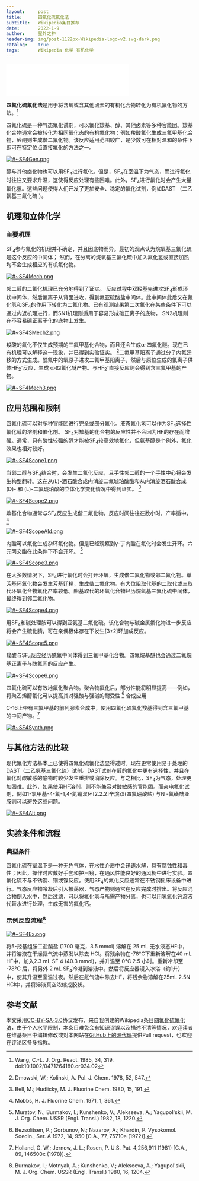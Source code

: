 ```yaml
---
layout:     post
title:      四氟化硫氟化法
subtitle:   Wikipedia条目推荐
date:       2022-1-9
author:     星外之神
header-img: img/post-1122px-Wikipedia-logo-v2.svg-dark.png
catalog:    true
tags:       Wikipedia 化学 有机化学
---
```


<iframe frameborder="no" border="0" marginwidth="0" marginheight="0" width="330" height="86" src="//music.163.com/outchain/player?type=2&id=1391282839&auto=1&height=66"></iframe>

**四氟化硫氟化法**是用于将含氧或含其他卤素的有机化合物转化为有机氟化物的方法。[^1]

四氟化硫是一种气态氟化试剂，可以氟化羰基、醇、其他卤素等多种官能团。羰基化合物通常会被转化为相同氧化态的有机氟化物：例如羧酸氟化生成三氟甲基化合物，醛酮则生成偕二氟化物。该反应适用范围较广，是少数可在相对温和的条件下即可在特定位点直接氟化的方法之一。

[![#~SF4Gen.png](/img/SF4Gen.png)](/img/SF4Gen.png)

醇与其他卤化物也可以用SF<sub>4</sub>进行氟化。但是，SF<sub>4</sub>在室温下为气态，而进行氟化时往往又要求升温，这使得反应处理有些困难。此外，SF<sub>4</sub>进行氟化时会产生大量氟化氢。这些问题使得人们开发了更加安全、稳定的氟化试剂，例如DAST （二乙氨基三氟化硫 ）。

## 机理和立体化学

### 主要机理

SF<sub>4</sub>参与氟化的机理并不确定，并且因底物而异。最初的观点认为烷氧基三氟化硫是这个反应的中间体； 然而，在分离的烷氧基三氟化硫中加入氟化氢或直接加热均不会生成相应的有机氟化物。

[![#~SF4Mech.png](/img/SF4Mech.png)](/img/SF4Mech.png)

邻二醇的二氟化机理已充分地得到了证实。 反应过程中双羟基先进攻SF<sub>4</sub>形成环状中间体，然后氟离子从背面进攻，得到氟亚硫酸盐中间体。此中间体此后又在氟化氢和SF<sub>4</sub>的作用下转化为二氟化物。已有观测结果第二次氟化在某些条件下可以通过内返机理进行，而SN1机理则适用于容易形成碳正离子的底物， SN2机理则在不容易碳正离子化的底物上发生。

[![#~SF4SMech2.png](/img/SF4SMech2.png)](/img/SF4SMech2.png)

羧酸的氟化不仅生成预期的三氟甲基化合物，而且还会生成α-四氟化醚。现在已有机理可以解释这一现象，并已得到实验证实。 [^2]二氟甲基阳离子通过分子内氟迁移的方式生成。酰氟中的氧原子进攻二氟甲基阳离子，然后与原位生成的氟离子供体HF<sub>2</sub><sup>-</sup>反应，生成 α-四氟化醚产物。与HF<sub>2</sub><sup>-</sup>直接反应则会得到含三氟甲基的产物。

[![#~SF4Mech3.png](/img/SF4Mech3.png)](/img/SF4Mech3.png)

## 应用范围和限制

四氟化硫可以对多种官能团进行完全或部分氟化。液态氟化氢可以作为SF<sub>4</sub>选择性氟化醇的溶剂和催化剂。 SF<sub>4</sub>对羰基的化合物的反应性并不会因为HF的存在而增强。通常，只有酸性较强的醇才能被SF<sub>4</sub>较高效地氟化，但氨基醇是个例外，氟化效果也相对较好。

[![#~SF4Scope1.png](/img/SF4Scope1.png)](/img/SF4Scope1.png)

当邻二醇与SF<sub>4</sub>结合时，会发生二氟化反应，且手性邻二醇的一个手性中心将会发生构型翻转。这在从(L)-酒石酸合成内消旋二氟琥珀酸酯和从内消旋酒石酸合成 (D)- 和 (L)-二氟琥珀酸的立体化学变化情况中得到证实。 [^3]

[![#~SF4Scope2.png](/img/SF4Scope2.png)](/img/SF4Scope2.png)

羰基化合物通常与SF<sub>4</sub>反应生成偕二氟化物。反应时间往往在数小时，产率适中。 [^4]

[![#~SF4ScopeAld.png](/img/SF4ScopeAld.png)](/img/SF4ScopeAld.png)

内酯可以氟化生成杂环氟化物。但是已经观察到γ-丁内酯在氟化时会发生开环。六元丙交酯在此条件下不会开环。 [^5]

[![#~SF4Scope3.png](/img/SF4Scope3.png)](/img/SF4Scope3.png)

在大多数情况下，SF<sub>4</sub>进行氟化时会打开环氧，生成偕二氟化物或邻二氟化物。单芳基环氧化物会发生芳基迁移，生成偕二氟化物。有大位阻取代基的二取代或三取代环氧化合物氟化产率较低。酯基取代的环氧化合物经历烷氧基三氟化硫中间体，最终得到邻二氟化物。

[![#~SF4Scope4.png](/img/SF4Scope4.png)](/img/SF4Scope4.png)

用SF<sub>4</sub>和碱处理胺可以得到亚氨基二氟化硫。该化合物与碱金属氟化物进一步反应将会产生硫化腈，可在亲偶极体存在下发生[3+2]环加成反应。

[![#~SF4Scope5.png](/img/SF4Scope5.png)](/img/SF4Scope5.png)

羧酸与SF<sub>4</sub>反应经历酰氟中间体得到三氟甲基化合物。四氟烷基醚也会通过二氟烷基正离子与酰氟间的反应产生。

[![#~SF4Scope6.png](/img/SF4Scope6.png)](/img/SF4Scope6.png)

四氟化硫可以有效地氟化聚合物。聚合物氟化后，部分性能将明显提高——例如，将聚乙烯醇氟化可以提高其对强酸与强碱的耐受性 [^6]
合成应用

C-16上带有三氟甲基的前列腺素合成中，使用四氟化硫氟化羧基得到含三氟甲基的中间产物。[^7]

[![#~SF4Synth.png](/img/SF4Synth.png)](/img/SF4Synth.png)

## 与其他方法的比较

现代氟化方法基本上已使得四氟化硫氟化法显得过时。现在更常使用易于处理的DAST（二乙氨基三氟化硫）试剂。DAST试剂在醇的氟化中更有选择性，并且在氟化对酸敏感的底物时较少发生重排或消除反应。与之相比，SF<sub>4</sub>为气态，处理更加困难。此外，如果使用HF溶剂，则不能兼容对酸敏感的官能团。而亲电氟化试剂，例如1-氯甲基-4-氟-1,4-氮𬭩双环[2.2.2]辛烷双(四氟硼酸盐) 与N -氟磺酰亚胺则可以避免这些问题。

[![#~SF4Alt.png](/img/SF4Alt.png)](/img/SF4Alt.png)

## 实验条件和流程

### 典型条件

四氟化硫在室温下是一种无色气体，在水性介质中会迅速水解，具有腐蚀性和毒性；因此，操作时应戴好手套和护目镜，在通风性能良好的通风橱中进行实验。四氟化硫不与不锈钢、铜或镍反应。使用SF<sub>4</sub>的氟化反应通常在不锈钢摇床设备中进行。气态反应物冷凝后引入振荡器，气态产物则通常在反应完成时排出。将反应混合物倒入水中，然后过滤，可以将氟化氢与所需产物分离，也可以用氢氧化钙溶液代替水进行处理，生成无害的氟化钙。

### 示例反应流程[^8]

[![#~SF4Ex.png](/img/SF4Ex.png)](/img/SF4Ex.png)

将5-羟基组胺二盐酸盐 (1700 毫克，3.5 mmol) 溶解在 25 mL 无水液态HF中，并将溶液在干燥氮气流中蒸发以除去 HCl。将残余物在-78°C下重新溶解在40 mL HF中，加入2.3 mL SF 4 (40.3 mmol)，并升温至 0°C 2.5 小时。重新冷却至 -78°C 后，将另外 2 mL SF<sub>4</sub>冷凝到溶液中。然后将反应器浸入冰浴（约1升）中，使其升温至室温过夜。然后在氮气流中除去HF，将残余物溶解在25mL 2.5N HCl中，并将溶液真空浓缩成胶状。

## 参考文献

[^1]: Wang, C.-L. J. Org. React. 1985, 34, 319. doi:10.1002/0471264180.or034.02

[^2]: Dmowski, W.; Kolinski, A. Pol. J. Chem. 1978, 52, 547.

[^3]: Bell, M.; Hudlicky, M. J. Fluorine Chem. 1980, 15, 191.

[^4]: Mobbs, H. J. Fluorine Chem. 1971, 1, 361.

[^5]: Muratov, N.; Burmakov, I.; Kunshenko, V.; Alekseeva, A.; Yagupol'skii, M. J. Org. Chem. USSR (Engl. Transl.) 1982, 18, 1220.

[^6]: Bezsolitsen, P.; Gorbunov, N.; Nazarov, A.; Khardin, P. Vysokomol. Soedin., Ser. A 1972, 14, 950 [C.A., 77, 75710e (1972)].

[^7]: Holland, G. W.; Jernow, J. L.; Rosen, P. U.S. Pat. 4,256,911 (1981) [C.A., 89, 146500x (1978)].

[^8]: Burmakov, I.; Motnyak, A.; Kunshenko, V.; Alekseeva, A.; Yagupol'skii, M. J. Org. Chem. USSR (Engl. Transl.) 1980, 16, 1204.

本文采用[CC-BY-SA-3.0](https://creativecommons.org/licenses/by-sa/3.0/)协议发布，来自我创建的Wikipedia条目[四氟化硫氟化法](https://zh.wikipedia.org/wiki/%E5%9B%9B%E6%B0%9F%E5%8C%96%E7%A1%AB%E6%B0%9F%E5%8C%96%E6%B3%95)，由于个人水平限制，本条目难免会有知识谬误以及描述不清等情况，欢迎读者在维基条目中编辑修改或对本网站在[GitHub上的源代码](https://github.com/wszqkzqk/wszqkzqk.github.io)提供Pull request，也欢迎在评论区多多指教。